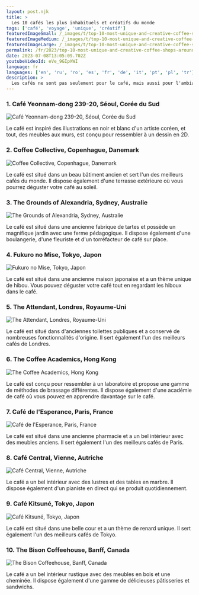 ```yaml
---
layout: post.njk
title: >
  Les 10 cafés les plus inhabituels et créatifs du monde
tags: ['café', 'voyage', 'unique', 'créatif']
featuredImageSmall: /_images/t/top-10-most-unique-and-creative-coffee-shops-around-the-world-cover-fr-small.webp
featuredImageMedium: /_images/t/top-10-most-unique-and-creative-coffee-shops-around-the-world-cover-fr-medium.webp
featuredImageLarge: /_images/t/top-10-most-unique-and-creative-coffee-shops-around-the-world-cover-fr-large.webp
permalink: /fr/2023/top-10-most-unique-and-creative-coffee-shops-around-the-world.html
date: 2023-07-08T13:05:09.702Z
youtubeVideoId: eVe_9GIpXWI
language: fr
languages: ['en', 'ru', 'ro', 'es', 'fr', 'de', 'it', 'pt', 'pl', 'tr']
description: >
  Les cafés ne sont pas seulement pour le café, mais aussi pour l'ambiance et l'expérience. Voici quelques-uns des cafés les plus uniques et créatifs du monde qui sont un must pour tous les amateurs de café.
---
```


### 1. Café Yeonnam-dong 239-20, Séoul, Corée du Sud

![Café Yeonnam-dong 239-20, Séoul, Corée du Sud](/_images/9/96fa03beae9a16e425426ea40d839775-medium.webp)

Le café est inspiré des illustrations en noir et blanc d'un artiste coréen, et tout, des meubles aux murs, est conçu pour ressembler à un dessin en 2D.

### 2. Coffee Collective, Copenhague, Danemark

![Coffee Collective, Copenhague, Danemark](/_images/4/4a85f62568339c7370ac280ccd7f6caf-medium.webp)

Le café est situé dans un beau bâtiment ancien et sert l'un des meilleurs cafés du monde. Il dispose également d'une terrasse extérieure où vous pourrez déguster votre café au soleil.

### 3. The Grounds of Alexandria, Sydney, Australie

![The Grounds of Alexandria, Sydney, Australie](/_images/3/326aa8fd3825bf49b19a3751ede30304-medium.webp)

Le café est situé dans une ancienne fabrique de tartes et possède un magnifique jardin avec une ferme pédagogique. Il dispose également d'une boulangerie, d'une fleuriste et d'un torréfacteur de café sur place.

### 4. Fukuro no Mise, Tokyo, Japon

![Fukuro no Mise, Tokyo, Japon](/_images/1/1e453fe12da834da5d2133fca7388fcf-medium.webp)

Le café est situé dans une ancienne maison japonaise et a un thème unique de hibou. Vous pouvez déguster votre café tout en regardant les hiboux dans le café.

### 5. The Attendant, Londres, Royaume-Uni

![The Attendant, Londres, Royaume-Uni](/_images/0/03f66f06f1b6db00ded7ccff07088978-medium.webp)

Le café est situé dans d'anciennes toilettes publiques et a conservé de nombreuses fonctionnalités d'origine. Il sert également l'un des meilleurs cafés de Londres.

### 6. The Coffee Academics, Hong Kong

![The Coffee Academics, Hong Kong](/_images/6/69bcf57272bf7dda7bda2a9c00bd80e8-medium.webp)

Le café est conçu pour ressembler à un laboratoire et propose une gamme de méthodes de brassage différentes. Il dispose également d'une académie de café où vous pouvez en apprendre davantage sur le café.

### 7. Café de l'Esperance, Paris, France

![Café de l'Esperance, Paris, France](/_images/8/83985541ca9626a3778e1a19cdd24857-medium.webp)

Le café est situé dans une ancienne pharmacie et a un bel intérieur avec des meubles anciens. Il sert également l'un des meilleurs cafés de Paris.

### 8. Café Central, Vienne, Autriche

![Café Central, Vienne, Autriche](/_images/d/d0af16a6510eb3c6ad8db9471404752c-medium.webp)

Le café a un bel intérieur avec des lustres et des tables en marbre. Il dispose également d'un pianiste en direct qui se produit quotidiennement.

### 9. Café Kitsuné, Tokyo, Japon

![Café Kitsuné, Tokyo, Japon](/_images/c/c67cd8c613aeb8e4d642241c45ca4f94-medium.webp)

Le café est situé dans une belle cour et a un thème de renard unique. Il sert également l'un des meilleurs cafés de Tokyo.

### 10. The Bison Coffeehouse, Banff, Canada

![The Bison Coffeehouse, Banff, Canada](/_images/6/634de0ec58aaf48bdba96545026937b9-medium.webp)

Le café a un bel intérieur rustique avec des meubles en bois et une cheminée. Il dispose également d'une gamme de délicieuses pâtisseries et sandwichs.

